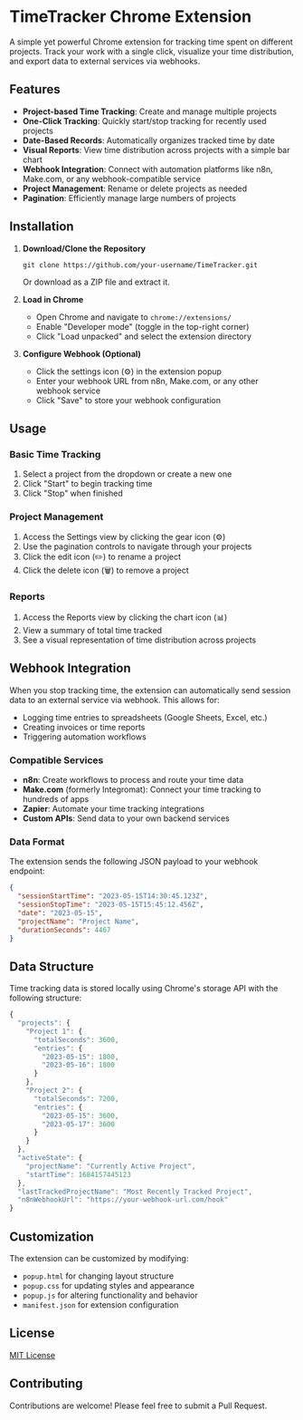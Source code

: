# TimeTracker Chrome Extension

A simple yet powerful Chrome extension for tracking time spent on different projects. Track your work with a single click, visualize your time distribution, and export data to external services via webhooks.

## Features

- **Project-based Time Tracking**: Create and manage multiple projects
- **One-Click Tracking**: Quickly start/stop tracking for recently used projects
- **Date-Based Records**: Automatically organizes tracked time by date
- **Visual Reports**: View time distribution across projects with a simple bar chart
- **Webhook Integration**: Connect with automation platforms like n8n, Make.com, or any webhook-compatible service
- **Project Management**: Rename or delete projects as needed
- **Pagination**: Efficiently manage large numbers of projects

## Installation

1. **Download/Clone the Repository**
   ```
   git clone https://github.com/your-username/TimeTracker.git
   ```
   Or download as a ZIP file and extract it.

2. **Load in Chrome**
   - Open Chrome and navigate to `chrome://extensions/`
   - Enable "Developer mode" (toggle in the top-right corner)
   - Click "Load unpacked" and select the extension directory

3. **Configure Webhook (Optional)**
   - Click the settings icon (⚙️) in the extension popup
   - Enter your webhook URL from n8n, Make.com, or any other webhook service
   - Click "Save" to store your webhook configuration

## Usage

### Basic Time Tracking
1. Select a project from the dropdown or create a new one
2. Click "Start" to begin tracking time
3. Click "Stop" when finished

### Project Management
1. Access the Settings view by clicking the gear icon (⚙️)
2. Use the pagination controls to navigate through your projects
3. Click the edit icon (✏️) to rename a project
4. Click the delete icon (🗑️) to remove a project

### Reports
1. Access the Reports view by clicking the chart icon (📊)
2. View a summary of total time tracked
3. See a visual representation of time distribution across projects

## Webhook Integration

When you stop tracking time, the extension can automatically send session data to an external service via webhook. This allows for:

- Logging time entries to spreadsheets (Google Sheets, Excel, etc.)
- Creating invoices or time reports
- Triggering automation workflows

### Compatible Services
- **n8n**: Create workflows to process and route your time data
- **Make.com** (formerly Integromat): Connect your time tracking to hundreds of apps
- **Zapier**: Automate your time tracking integrations
- **Custom APIs**: Send data to your own backend services

### Data Format
The extension sends the following JSON payload to your webhook endpoint:
```json
{
  "sessionStartTime": "2023-05-15T14:30:45.123Z",
  "sessionStopTime": "2023-05-15T15:45:12.456Z",
  "date": "2023-05-15",
  "projectName": "Project Name",
  "durationSeconds": 4467
}
```

## Data Structure

Time tracking data is stored locally using Chrome's storage API with the following structure:

```javascript
{
  "projects": {
    "Project 1": {
      "totalSeconds": 3600,
      "entries": {
        "2023-05-15": 1800,
        "2023-05-16": 1800
      }
    },
    "Project 2": {
      "totalSeconds": 7200,
      "entries": {
        "2023-05-15": 3600,
        "2023-05-17": 3600
      }
    }
  },
  "activeState": {
    "projectName": "Currently Active Project",
    "startTime": 1684157445123
  },
  "lastTrackedProjectName": "Most Recently Tracked Project",
  "n8nWebhookUrl": "https://your-webhook-url.com/hook"
}
```

## Customization

The extension can be customized by modifying:
- `popup.html` for changing layout structure
- `popup.css` for updating styles and appearance
- `popup.js` for altering functionality and behavior
- `manifest.json` for extension configuration

## License

[MIT License](LICENSE)

## Contributing

Contributions are welcome! Please feel free to submit a Pull Request. 